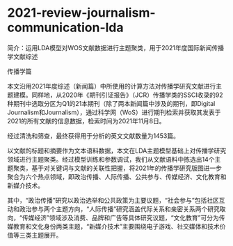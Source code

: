# 2021-review-journalism-communication-lda
简介：运用LDA模型对WOS文献数据进行主题聚类，用于2021年度国际新闻传播学文献综述

传播学篇

本文沿用2021年度综述（新闻篇）中所使用的计算方法对传播学研究文献进行主题建模。同样地，从2020年《期刊引证报告》（JCR）传播学类的SSCI收录的92种期刊中选取分区为Q1的21本期刊（除了两本新闻篇中涉及的期刊，即Digital Journalism和Journalism），通过科学网（WoS）进行期刊检索并获取其发表于2021的所有文献的信息数据，检索时间为2021年11月8日。

经过清洗和筛查，最终获得用于分析的英文文献数量为1453篇。

以文献的标题和摘要作为文本语料数据，本文在LDA主题模型基础上对传播学研究领域进行主题聚类。经过模型训练和参数调试，我们从文献语料中拣选出14个主题聚类，基于对关键词与文献的关联性把握，将2021年的传播学研究版图进一步聚合为六个热点领域，即政治传播、人际传播、公共参与、传媒经济、文化教育和新媒介技术。

其中，“政治传播”研究以政治选举和公共政策为主要议题，“社会参与”包括社区互动和政治参与两个主题方向，“人际传播”研究涵盖代际关系和亲密关系两个研究取向，“传媒经济”领域涉及消费、品牌和广告等具体研究议题，“文化教育”可分为传媒教育和文化身份两类主题，“新媒介技术”主要围绕电子游戏、社交媒体和技术价值等三类主题展开。

